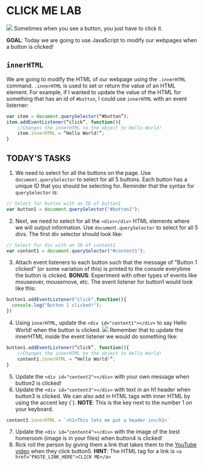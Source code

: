 CLICK ME LAB
=========
![](https://media.giphy.com/media/QsCHgEPBO1zixjSlQM/giphy.gif) 
Sometimes when you see a button, you just have to click it. 

**GOAL**: Today we are going to use JavaScript to modify our webpages when a button is clicked!

`innerHTML`
-----------
We are going to modify the HTML of our webpage using the `.innerHTML` command. `.innerHTML` is used to set or return the value of an HTML element. For example, if I wanted to update the value of the HTML for something that has an id of `#button`, I could use `innerHTML` with an event listerner:
```javascript
var item = document.querySelector(“#button”);
item.addEventListener(“click”, function(){
	//Changes the innerHTML to the object to Hello World!
	item.innerHTML = “Hello World!”;
}

```

TODAY'S TASKS
-------------
1. We need to select for all the buttons on the page. Use `document.querySelector` to select for all 5 buttons. Each button has a unique ID that you should be selecting for. Reminder that the syntax for `querySelector` is:
```javascript
// Select for button with an ID of button1
var button1 = document.querySelector("#button1");
```
2. Next, we need to select for all the `<div></div>` HTML elements where we will output information. Use `document.querySelector` to select for all 5 divs. The first div selector should look like:
```javascript
// Select for div with an ID of content1
var content1 = document.querySelector("#content1");
```
3. Attach event listeners to each button such that the message of "Button 1 clicked" (or some variation of this) is printed to the console everytime the button is clicked. **BONUS**: Experiment with other types of events like mouseover, mousemove, etc. The event listener for button1 would look like this:
```javascript
button1.addEventListener("click",function(){
  console.log("Button 1 clicked!");
})
```
4. Using `innerHTML`, update the `<div id="content1"></div>` to say Hello World! when the button is clicked.
![](https://media.giphy.com/media/btgCagST8O6Cm6IGrb/giphy.gif) 
Remember that to update the innerHTML inside the event listener we would do something like:
```javascript
button1.addEventListener(“click”, function(){
	//Changes the innerHTML to the object to Hello World!
	content1.innerHTML = “Hello World!”;
}
```
5. Update the `<div id="content2"></div>` with your own message when button2 is clicked!
6. Update the `<div id="content3"></div>` with text in an h1 header when button3 is clicked. We can also add in HTML tags with inner HTML by using the accent key (`). **NOTE**: This is the key next to the number 1 on your keyboard.
```javascript
content3.innerHTML = `<h1>This lets me put a header in</h1>`
```
7. Update the `<div id="content4"></div>` with the image of the best homeroom (image is in your files) when button4 is clicked!
8. Rick roll the person by giving them a link that takes them to the [YouTube video](https://www.youtube.com/watch?v=dQw4w9WgXcQ&ab_channel=RickAstleyVEVO) when they click button5.
**HINT**: The HTML tag for a link is `<a href="PASTE_LINK_HERE">CLICK ME</a>`